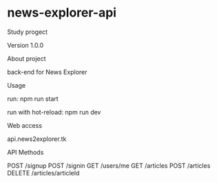 # news-explorer-api

Study progect

Version 1.0.0

About project

back-end for News Explorer
 
Usage

run: npm run start

run with hot-reload: npm run dev


Web access

api.news2explorer.tk

API Methods

POST /signup
POST /signin
GET /users/me
GET /articles
POST /articles
DELETE /articles/articleId
